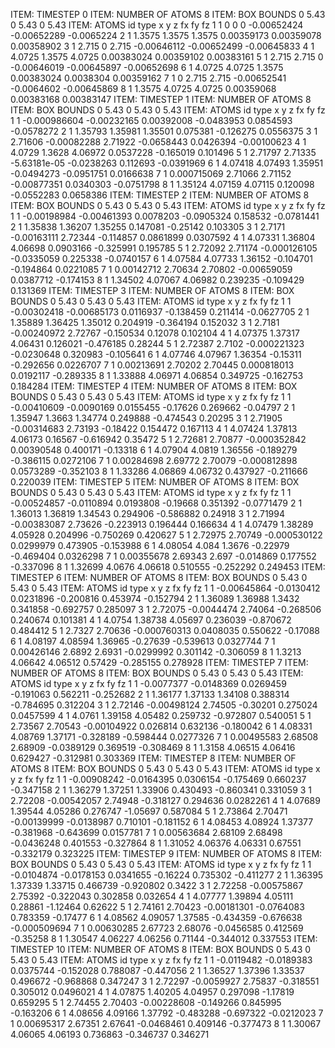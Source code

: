 ITEM: TIMESTEP
0
ITEM: NUMBER OF ATOMS
8
ITEM: BOX BOUNDS
0 5.43
0 5.43
0 5.43
ITEM: ATOMS id type x y z fx fy fz 
1 1 0 0 0 -0.00652424 -0.00652289 -0.0065224 
2 1 1.3575 1.3575 1.3575 0.00359173 0.00359078 0.00358902 
3 1 2.715 0 2.715 -0.00646112 -0.00652499 -0.00645833 
4 1 4.0725 1.3575 4.0725 0.00383024 0.00359102 0.00383161 
5 1 2.715 2.715 0 -0.00646019 -0.00645897 -0.00652698 
6 1 4.0725 4.0725 1.3575 0.00383024 0.0038304 0.00359162 
7 1 0 2.715 2.715 -0.00652541 -0.0064602 -0.00645869 
8 1 1.3575 4.0725 4.0725 0.00359068 0.00383168 0.00383147 
ITEM: TIMESTEP
1
ITEM: NUMBER OF ATOMS
8
ITEM: BOX BOUNDS
0 5.43
0 5.43
0 5.43
ITEM: ATOMS id type x y z fx fy fz 
1 1 -0.000986604 -0.00232165 0.00392008 -0.0483953 0.0854593 -0.0578272 
2 1 1.35793 1.35981 1.35501 0.075381 -0.126275 0.0556375 
3 1 2.71606 -0.00082288 2.71922 -0.0658443 0.0426394 -0.00100623 
4 1 4.0729 1.3628 4.06972 0.0537228 -0.165019 0.101496 
5 1 2.71797 2.71335 -5.63181e-05 -0.0238263 0.112693 -0.0391969 
6 1 4.07418 4.07493 1.35951 -0.0494273 -0.0951751 0.0166638 
7 1 0.000715069 2.71066 2.71152 -0.00877351 0.0340303 -0.0751798 
8 1 1.35124 4.07159 4.07115 0.120098 -0.0552283 0.0658386 
ITEM: TIMESTEP
2
ITEM: NUMBER OF ATOMS
8
ITEM: BOX BOUNDS
0 5.43
0 5.43
0 5.43
ITEM: ATOMS id type x y z fx fy fz 
1 1 -0.00198984 -0.00461393 0.0078203 -0.0905324 0.158532 -0.0781441 
2 1 1.35838 1.36207 1.35255 0.147081 -0.25142 0.103305 
3 1 2.7171 -0.00163111 2.72344 -0.114857 0.0861899 0.0307592 
4 1 4.07331 1.36804 4.06698 0.0903166 -0.325991 0.195785 
5 1 2.72092 2.71174 -0.000126105 -0.0335059 0.225338 -0.0740157 
6 1 4.07584 4.07733 1.36152 -0.104701 -0.194864 0.0221085 
7 1 0.00142712 2.70634 2.70802 -0.00659059 0.0387712 -0.174153 
8 1 1.34502 4.07067 4.06982 0.239235 -0.109429 0.131369 
ITEM: TIMESTEP
3
ITEM: NUMBER OF ATOMS
8
ITEM: BOX BOUNDS
0 5.43
0 5.43
0 5.43
ITEM: ATOMS id type x y z fx fy fz 
1 1 -0.00302418 -0.00685173 0.0116937 -0.138459 0.211414 -0.0627705 
2 1 1.35889 1.36425 1.35012 0.204919 -0.364194 0.152032 
3 1 2.7181 -0.00240972 2.72767 -0.150534 0.12078 0.102104 
4 1 4.07375 1.37317 4.06431 0.126021 -0.476185 0.28244 
5 1 2.72387 2.7102 -0.000221323 -0.0230648 0.320983 -0.105641 
6 1 4.07746 4.07967 1.36354 -0.15311 -0.292656 0.0226707 
7 1 0.00213691 2.70202 2.70445 0.000818013 0.0192117 -0.289335 
8 1 1.33888 4.06971 4.06854 0.349725 -0.162753 0.184284 
ITEM: TIMESTEP
4
ITEM: NUMBER OF ATOMS
8
ITEM: BOX BOUNDS
0 5.43
0 5.43
0 5.43
ITEM: ATOMS id type x y z fx fy fz 
1 1 -0.00410609 -0.0090169 0.0155455 -0.17626 0.269662 -0.04797 
2 1 1.35947 1.3663 1.34774 0.249888 -0.474543 0.20295 
3 1 2.71905 -0.00314683 2.73193 -0.18422 0.154472 0.167113 
4 1 4.07424 1.37813 4.06173 0.16567 -0.616942 0.35472 
5 1 2.72681 2.70877 -0.000352842 0.00390548 0.400171 -0.13318 
6 1 4.07904 4.0819 1.36556 -0.189279 -0.386115 0.0272106 
7 1 0.00284698 2.69772 2.70079 -0.000812898 0.0573289 -0.352103 
8 1 1.33286 4.06869 4.06732 0.437927 -0.211666 0.220039 
ITEM: TIMESTEP
5
ITEM: NUMBER OF ATOMS
8
ITEM: BOX BOUNDS
0 5.43
0 5.43
0 5.43
ITEM: ATOMS id type x y z fx fy fz 
1 1 -0.00524857 -0.0110894 0.0193808 -0.19668 0.351392 -0.0771479 
2 1 1.36013 1.36819 1.34543 0.294906 -0.586882 0.24918 
3 1 2.71994 -0.00383087 2.73626 -0.223913 0.196444 0.166634 
4 1 4.07479 1.38289 4.05928 0.204996 -0.750269 0.420627 
5 1 2.72975 2.70749 -0.000530122 0.0299979 0.473905 -0.153988 
6 1 4.08054 4.084 1.3676 -0.22979 -0.469404 0.0326298 
7 1 0.00355678 2.69343 2.697 -0.014869 0.177552 -0.337096 
8 1 1.32699 4.0676 4.06618 0.510555 -0.252292 0.249453 
ITEM: TIMESTEP
6
ITEM: NUMBER OF ATOMS
8
ITEM: BOX BOUNDS
0 5.43
0 5.43
0 5.43
ITEM: ATOMS id type x y z fx fy fz 
1 1 -0.00645864 -0.0130412 0.0231896 -0.200816 0.453974 -0.152794 
2 1 1.36089 1.36988 1.3432 0.341858 -0.692757 0.285097 
3 1 2.72075 -0.0044474 2.74064 -0.268506 0.240674 0.101381 
4 1 4.0754 1.38738 4.05697 0.236039 -0.870672 0.484412 
5 1 2.7327 2.70636 -0.000760313 0.0408035 0.550622 -0.17088 
6 1 4.08197 4.08594 1.36965 -0.27639 -0.539613 0.0327744 
7 1 0.00426146 2.6892 2.6931 -0.0299992 0.301142 -0.306059 
8 1 1.3213 4.06642 4.06512 0.57429 -0.285155 0.278928 
ITEM: TIMESTEP
7
ITEM: NUMBER OF ATOMS
8
ITEM: BOX BOUNDS
0 5.43
0 5.43
0 5.43
ITEM: ATOMS id type x y z fx fy fz 
1 1 -0.0077377 -0.0148369 0.0269459 -0.191063 0.562211 -0.252682 
2 1 1.36177 1.37133 1.34108 0.388314 -0.784695 0.312204 
3 1 2.72146 -0.00498124 2.74505 -0.30201 0.275024 0.0457599 
4 1 4.0761 1.39158 4.05482 0.259732 -0.972807 0.540051 
5 1 2.73567 2.70543 -0.00104922 0.026814 0.632136 -0.180042 
6 1 4.08331 4.08769 1.37171 -0.328189 -0.598444 0.0277326 
7 1 0.00495583 2.68508 2.68909 -0.0389129 0.369519 -0.308469 
8 1 1.3158 4.06515 4.06416 0.629427 -0.312981 0.303369 
ITEM: TIMESTEP
8
ITEM: NUMBER OF ATOMS
8
ITEM: BOX BOUNDS
0 5.43
0 5.43
0 5.43
ITEM: ATOMS id type x y z fx fy fz 
1 1 -0.00908242 -0.0164395 0.0306154 -0.175469 0.660237 -0.347158 
2 1 1.36279 1.37251 1.33906 0.430493 -0.860341 0.331059 
3 1 2.72208 -0.00542057 2.74948 -0.318127 0.294636 0.0282261 
4 1 4.07689 1.39544 4.05286 0.276747 -1.05697 0.587084 
5 1 2.73864 2.70471 -0.00139999 -0.0138987 0.710101 -0.181152 
6 1 4.08453 4.08924 1.37377 -0.381968 -0.643699 0.0157781 
7 1 0.00563684 2.68109 2.68498 -0.0436248 0.401553 -0.327864 
8 1 1.31052 4.06376 4.06331 0.67551 -0.332179 0.323225 
ITEM: TIMESTEP
9
ITEM: NUMBER OF ATOMS
8
ITEM: BOX BOUNDS
0 5.43
0 5.43
0 5.43
ITEM: ATOMS id type x y z fx fy fz 
1 1 -0.0104874 -0.0178153 0.0341655 -0.16224 0.735302 -0.411277 
2 1 1.36395 1.37339 1.33715 0.466739 -0.920802 0.3422 
3 1 2.72258 -0.00575867 2.75392 -0.322043 0.302858 0.032654 
4 1 4.07777 1.39894 4.05111 0.28861 -1.12464 0.62622 
5 1 2.74161 2.70423 -0.00181301 -0.0764083 0.783359 -0.17477 
6 1 4.08562 4.09057 1.37585 -0.434359 -0.676638 -0.000509694 
7 1 0.00630285 2.67723 2.68076 -0.0456585 0.412569 -0.35258 
8 1 1.30547 4.06227 4.06256 0.71144 -0.344012 0.337553 
ITEM: TIMESTEP
10
ITEM: NUMBER OF ATOMS
8
ITEM: BOX BOUNDS
0 5.43
0 5.43
0 5.43
ITEM: ATOMS id type x y z fx fy fz 
1 1 -0.0119482 -0.0189383 0.0375744 -0.152028 0.788087 -0.447056 
2 1 1.36527 1.37396 1.33537 0.496672 -0.968868 0.347247 
3 1 2.72297 -0.0059927 2.75837 -0.318551 0.305012 0.0496021 
4 1 4.07875 1.40205 4.04957 0.297098 -1.17819 0.659295 
5 1 2.74455 2.70403 -0.00228608 -0.149266 0.845995 -0.163206 
6 1 4.08656 4.09166 1.37792 -0.483288 -0.697322 -0.0212023 
7 1 0.00695317 2.67351 2.67641 -0.0468461 0.409146 -0.377473 
8 1 1.30067 4.06065 4.06193 0.736863 -0.346737 0.346271 
